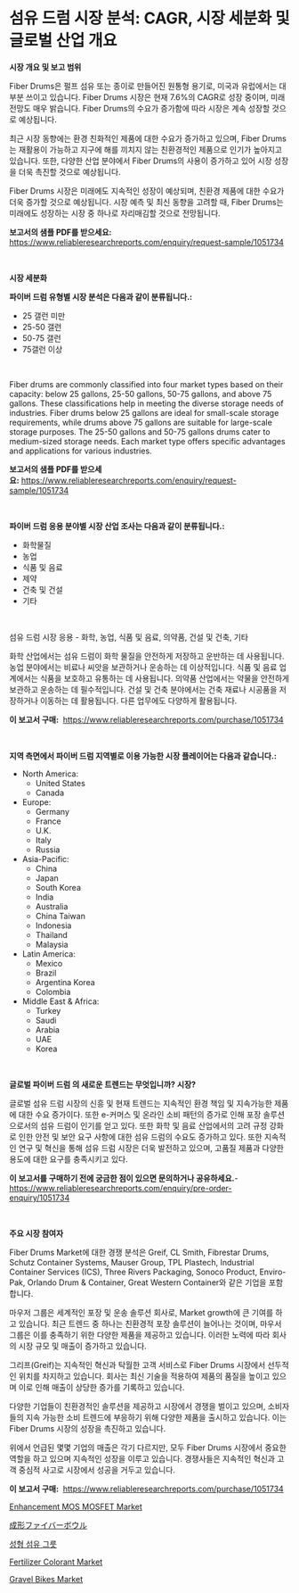 <p><h1>섬유 드럼 시장 분석: CAGR, 시장 세분화 및 글로벌 산업 개요</h1></p><p><strong>시장 개요 및 보고 범위</strong></p>
<p><p>Fiber Drums은 펄프 섬유 또는 종이로 만들어진 원통형 용기로, 미국과 유럽에서는 대부분 쓰이고 있습니다. Fiber Drums 시장은 현재 7.6%의 CAGR로 성장 중이며, 미래 전망도 매우 밝습니다. Fiber Drums의 수요가 증가함에 따라 시장은 계속 성장할 것으로 예상됩니다.</p><p>최근 시장 동향에는 환경 친화적인 제품에 대한 수요가 증가하고 있으며, Fiber Drums는 재활용이 가능하고 지구에 해를 끼치지 않는 친환경적인 제품으로 인기가 높아지고 있습니다. 또한, 다양한 산업 분야에서 Fiber Drums의 사용이 증가하고 있어 시장 성장을 더욱 촉진할 것으로 예상됩니다.</p><p>Fiber Drums 시장은 미래에도 지속적인 성장이 예상되며, 친환경 제품에 대한 수요가 더욱 증가할 것으로 예상됩니다. 시장 예측 및 최신 동향을 고려할 때, Fiber Drums는 미래에도 성장하는 시장 중 하나로 자리매김할 것으로 전망됩니다.</p></p>
<p><strong>보고서의 샘플 PDF를 받으세요:</strong> <a href="https://www.reliableresearchreports.com/enquiry/request-sample/1051734">https://www.reliableresearchreports.com/enquiry/request-sample/1051734</a></p>
<p>&nbsp;</p>
<p><strong>시장 세분화</strong></p>
<p><strong>파이버 드럼 유형별 시장 분석은 다음과 같이 분류됩니다.:</strong></p>
<p><ul><li>25 갤런 미만</li><li>25-50 갤런</li><li>50-75 갤런</li><li>75갤런 이상</li></ul></p>
<p>&nbsp;</p>
<p><p>Fiber drums are commonly classified into four market types based on their capacity: below 25 gallons, 25-50 gallons, 50-75 gallons, and above 75 gallons. These classifications help in meeting the diverse storage needs of industries. Fiber drums below 25 gallons are ideal for small-scale storage requirements, while drums above 75 gallons are suitable for large-scale storage purposes. The 25-50 gallons and 50-75 gallons drums cater to medium-sized storage needs. Each market type offers specific advantages and applications for various industries.</p></p>
<p><strong>보고서의 샘플 PDF를 받으세요:</strong>&nbsp;<a href="https://www.reliableresearchreports.com/enquiry/request-sample/1051734">https://www.reliableresearchreports.com/enquiry/request-sample/1051734</a></p>
<p>&nbsp;</p>
<p><strong> 파이버 드럼 응용 분야별 시장 산업 조사는 다음과 같이 분류됩니다.:</strong></p>
<p><ul><li>화학물질</li><li>농업</li><li>식품 및 음료</li><li>제약</li><li>건축 및 건설</li><li>기타</li></ul></p>
<p>&nbsp;</p>
<p><p>섬유 드럼 시장 응용 - 화학, 농업, 식품 및 음료, 의약품, 건설 및 건축, 기타</p><p>화학 산업에서는 섬유 드럼이 화학 물질을 안전하게 저장하고 운반하는 데 사용됩니다. 농업 분야에서는 비료나 씨앗을 보관하거나 운송하는 데 이상적입니다. 식품 및 음료 업계에서는 식품을 보호하고 유통하는 데 사용됩니다. 의약품 산업에서는 약물을 안전하게 보관하고 운송하는 데 필수적입니다. 건설 및 건축 분야에서는 건축 재료나 시공품을 저장하거나 이동하는 데 활용됩니다. 다른 업무에도 다양하게 활용됩니다.</p></p>
<p><strong>이 보고서 구매:</strong>&nbsp; <a href="https://www.reliableresearchreports.com/purchase/1051734">https://www.reliableresearchreports.com/purchase/1051734</a></p>
<p>&nbsp;</p>
<p><strong>지역 측면에서 파이버 드럼 지역별로 이용 가능한 시장 플레이어는 다음과 같습니다.:</strong></p>
<p><ul>
    <li>
        North America:
        <ul>
            <li>United States</li>
            <li>Canada</li>
        </ul>
    </li>
    <li>
        Europe:
        <ul>
            <li>Germany</li>
            <li>France</li>
            <li>U.K.</li>
            <li>Italy</li>
            <li>Russia</li>
        </ul>
    </li>
    <li>
        Asia-Pacific:
        <ul>
            <li>China</li>
            <li>Japan</li>
            <li>South Korea</li>
            <li>India</li>
            <li>Australia</li>
            <li>China Taiwan</li>
            <li>Indonesia</li>
            <li>Thailand</li>
            <li>Malaysia</li>
        </ul>
    </li>
    <li>
        Latin America:
        <ul>
            <li>Mexico</li>
            <li>Brazil</li>
            <li>Argentina Korea</li>
            <li>Colombia</li>
        </ul>
    </li>
    <li>
        Middle East & Africa:
        <ul>
            <li>Turkey</li>
            <li>Saudi</li>
            <li>Arabia</li>
            <li>UAE</li>
            <li>Korea</li>
        </ul>
    </li>
    </ul></p>
<p>&nbsp;</p>
<p><strong>글로벌 파이버 드럼 의 새로운 트렌드는 무엇입니까? 시장?</strong></p>
<p><p>글로벌 섬유 드럼 시장의 신흥 및 현재 트렌드는 지속적인 환경 책임 및 지속가능한 제품에 대한 수요 증가이다. 또한 e-커머스 및 온라인 소비 패턴의 증가로 인해 포장 솔루션으로서의 섬유 드럼이 인기를 얻고 있다. 또한 화학 및 음료 산업에서의 고려 규정 강화로 인한 안전 및 보안 요구 사항에 대한 섬유 드럼의 수요도 증가하고 있다. 또한 지속적인 연구 및 혁신을 통해 섬유 드럼 시장은 더욱 발전하고 있으며, 고품질 제품과 다양한 용도에 대한 요구를 충족시키고 있다.</p></p>
<p><strong>이 보고서를 구매하기 전에 궁금한 점이 있으면 문의하거나 공유하세요.</strong>- <a href="https://www.reliableresearchreports.com/enquiry/pre-order-enquiry/1051734">https://www.reliableresearchreports.com/enquiry/pre-order-enquiry/1051734</a></p>
<p>&nbsp;</p>
<p><strong>주요 시장 참여자</strong></p>
<p><p>Fiber Drums Market에 대한 경쟁 분석은 Greif, CL Smith, Fibrestar Drums, Schutz Container Systems, Mauser Group, TPL Plastech, Industrial Container Services (ICS), Three Rivers Packaging, Sonoco Product, Enviro-Pak, Orlando Drum & Container, Great Western Container와 같은 기업을 포함합니다. </p><p>마우저 그룹은 세계적인 포장 및 운송 솔루션 회사로, Market growth에 큰 기여를 하고 있습니다. 최근 트렌드 중 하나는 친환경적 포장 솔루션이 늘어나는 것이며, 마우서 그룹은 이를 충족하기 위한 다양한 제품을 제공하고 있습니다. 이러한 노력에 따라 회사의 시장 규모 및 매출이 증가하고 있습니다.</p><p>그리프(Greif)는 지속적인 혁신과 탁월한 고객 서비스로 Fiber Drums 시장에서 선두적인 위치를 차지하고 있습니다. 회사는 최신 기술을 적용하여 제품의 품질을 높이고 있으며 이로 인해 매출이 상당한 증가를 기록하고 있습니다.</p><p>다양한 기업들이 친환경적인 솔루션을 제공하고 시장에서 경쟁을 벌이고 있으며, 소비자들의 지속 가능한 소비 트렌드에 부응하기 위해 다양한 제품을 출시하고 있습니다. 이는 Fiber Drums 시장의 성장을 촉진하고 있습니다.</p><p>위에서 언급된 몇몇 기업의 매출은 각기 다르지만, 모두 Fiber Drums 시장에서 중요한 역할을 하고 있으며 지속적인 성장을 이루고 있습니다. 경쟁사들은 지속적인 혁신과 고객 중심적 사고로 시장에서 성공을 거두고 있습니다.</p></p>
<p><strong>이 보고서 구매:</strong>&nbsp;&nbsp;<a href="https://www.reliableresearchreports.com/purchase/1051734">https://www.reliableresearchreports.com/purchase/1051734</a></p>
<p><p><a href="https://github.com/provorikovar/Market-Research-Report-List-3/blob/main/enhancement-mos-mosfet-market.md">Enhancement MOS MOSFET Market</a></p><p><a href="https://github.com/cbigkbh02719/Market-Research-Report-List-1/blob/main/9899166185534.md">成形ファイバーボウル</a></p><p><a href="https://github.com/vsr06p4p49/Market-Research-Report-List-1/blob/main/9260664185529.md">성형 섬유 그릇</a></p><p><a href="https://spotless-saver-8fd.notion.site/Fertilizer-Colorant-Market-Size-Global-Industry-Overview-Market-Segmentation-and-Forecast-2024-to-5bd1b966927d44bcb808ad96f685b96a">Fertilizer Colorant Market</a></p><p><a href="https://view.publitas.com/reportprime-1/gravel-bikes-market-research-report-unlocks-analysis-on-the-market-financial-status-market-size-and-market-revenue-upto-2031/">Gravel Bikes Market</a></p></p>
